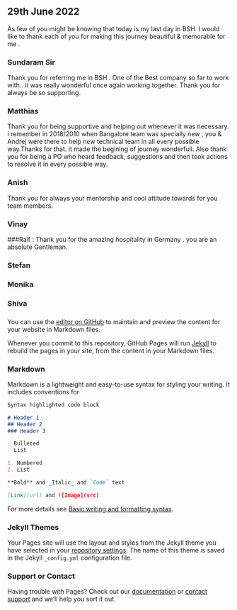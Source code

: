 ## 29th June 2022

As few of you might be knowing that today is my last day in BSH.
I would like to thank each of you for making this journey beautiful & memorable for me . 

### Sundaram Sir 
Thank you for referring me in BSH . One of the Best company so far to work with.. it was really wonderful once again working together. Thank you for always be so supporting.

### Matthias
Thank you for being supportive and helping out whenever it was necessary. i remember in 2018/2010 when Bangalore team was specially new , you & Andrej were there to help new technical team in all every possible way.Thanks for that. it made the begining of journey wonderfull. Also thank you for being a PO who heard feedback, suggestions and then took actions to resolve it in every possible way. 


### Anish 
Thank you for always your mentorship and cool attitude towards for you team members. 

### Vinay

###Ralf : Thank you for the amazing hospitality in Germany . you are an absolute Gentleman.

### Stefan 

### Monika



### Shiva 

### 

###



You can use the [editor on GitHub](https://github.com/binay302/FarewellBSH/edit/gh-pages/index.md) to maintain and preview the content for your website in Markdown files.

Whenever you commit to this repository, GitHub Pages will run [Jekyll](https://jekyllrb.com/) to rebuild the pages in your site, from the content in your Markdown files.

### Markdown

Markdown is a lightweight and easy-to-use syntax for styling your writing. It includes conventions for

```markdown
Syntax highlighted code block

# Header 1
## Header 2
### Header 3

- Bulleted
- List

1. Numbered
2. List

**Bold** and _Italic_ and `Code` text

[Link](url) and ![Image](src)
```

For more details see [Basic writing and formatting syntax](https://docs.github.com/en/github/writing-on-github/getting-started-with-writing-and-formatting-on-github/basic-writing-and-formatting-syntax).

### Jekyll Themes

Your Pages site will use the layout and styles from the Jekyll theme you have selected in your [repository settings](https://github.com/binay302/FarewellBSH/settings/pages). The name of this theme is saved in the Jekyll `_config.yml` configuration file.

### Support or Contact

Having trouble with Pages? Check out our [documentation](https://docs.github.com/categories/github-pages-basics/) or [contact support](https://support.github.com/contact) and we’ll help you sort it out.
